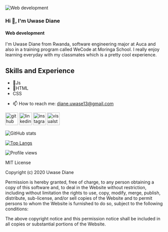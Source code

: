 
![Web development](https://res.cloudinary.com/auca/image/upload/v1600547102/thumbnail_yesugt.png)

### Hi 👋, I'm Uwase Diane
#### Web development

I'm Uwase Diane from Rwanda, software engineering major at Auca and also in a training program called WeCode at Moringa School. I really enjoy learning everyday with my classmates which is a pretty cool experience.

## Skills and Experience
  * :diamond_shape_with_a_dot_inside:Js
  * :diamond_shape_with_a_dot_inside:HTML
  * CSS

     
- 📫 How to reach me: diane.uwase13@gmail.com 


[<img src='https://cdn.jsdelivr.net/npm/simple-icons@3.0.1/icons/github.svg' alt='github' height='40'>](https://github.com/uwase-diane)  [<img src='https://cdn.jsdelivr.net/npm/simple-icons@3.0.1/icons/linkedin.svg' alt='linkedin' height='40'>](https://www.linkedin.com/in/https://www.linkedin.com/in/uwase-diane-b91738193//)  [<img src='https://cdn.jsdelivr.net/npm/simple-icons@3.0.1/icons/instagram.svg' alt='instagram' height='40'>](https://www.instagram.com/https://www.instagram.com/uwasediane_/?hl=en/)  [<img src='https://cdn.jsdelivr.net/npm/simple-icons@3.0.1/icons/visualstudiocode.svg' alt='visualstudiocode' height='40'>](https://pbs.twimg.com/profile_images/1278357302601347072/BGZIBPH9_400x400.jpg)  

![GitHub stats](https://github-readme-stats.vercel.app/api?username=uwase-diane&show_icons=true)  

[![Top Langs](https://github-readme-stats.vercel.app/api/top-langs/?username=uwase-diane)](https://github.com/anuraghazra/github-readme-stats)

![Profile views](https://gpvc.arturio.dev/uwase-diane)  

MIT License

Copyright (c) 2020 Uwase Diane

Permission is hereby granted, free of charge, to any person obtaining a copy
of this software and, to deal
in the Website without restriction, including without limitation the rights
to use, copy, modify, merge, publish, distribute, sub-license, and/or sell
copies of the Website and to permit persons to whom the Website is
furnished to do so, subject to the following conditions:

The above copyright notice and this permission notice shall be included in all
copies or substantial portions of the Website.

